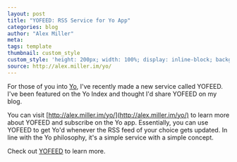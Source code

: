 ```yaml
---
layout: post
title: "YOFEED: RSS Service for Yo App"
categories: blog
author: "Alex Miller"
meta:
tags: template
thumbnail: custom_style
custom_style: 'height: 200px; width: 100%; display: inline-block; background-color: #8d44ad; background-size: 100% 100%;'
source: http://alex.miller.im/yo/
---
```


For those of you into [Yo](http://justyo.co), I've recently made a new service called YOFEED. I've been featured on the Yo Index and thought I'd share YOFEED on my blog.

You can visit [http://alex.miller.im/yo/](http://alex.miller.im/yo/) to learn more about YOFEED and subscribe on the Yo app. Essentially, you can use YOFEED to get Yo'd whenever the RSS feed of your choice gets updated. In line with the Yo philosophy, it's a simple service with a simple concept.

Check out [YOFEED](http://alex.miller.im/yo/) to learn more.